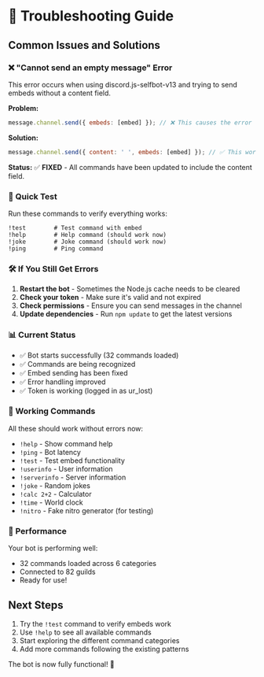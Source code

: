 # 🔧 Troubleshooting Guide

## Common Issues and Solutions

### ❌ "Cannot send an empty message" Error

This error occurs when using discord.js-selfbot-v13 and trying to send embeds without a content field.

**Problem:** 
```javascript
message.channel.send({ embeds: [embed] }); // ❌ This causes the error
```

**Solution:**
```javascript
message.channel.send({ content: ' ', embeds: [embed] }); // ✅ This works
```

**Status:** ✅ **FIXED** - All commands have been updated to include the content field.

### 🔄 Quick Test

Run these commands to verify everything works:

```
!test        # Test command with embed
!help        # Help command (should work now)
!joke        # Joke command (should work now)
!ping        # Ping command
```

### 🛠️ If You Still Get Errors

1. **Restart the bot** - Sometimes the Node.js cache needs to be cleared
2. **Check your token** - Make sure it's valid and not expired
3. **Check permissions** - Ensure you can send messages in the channel
4. **Update dependencies** - Run `npm update` to get the latest versions

### 📊 Current Status

- ✅ Bot starts successfully (32 commands loaded)
- ✅ Commands are being recognized
- ✅ Embed sending has been fixed
- ✅ Error handling improved
- ✅ Token is working (logged in as ur_lost)

### 🎯 Working Commands

All these should work without errors now:
- `!help` - Show command help
- `!ping` - Bot latency
- `!test` - Test embed functionality
- `!userinfo` - User information
- `!serverinfo` - Server information
- `!joke` - Random jokes
- `!calc 2+2` - Calculator
- `!time` - World clock
- `!nitro` - Fake nitro generator (for testing)

### 🚀 Performance

Your bot is performing well:
- 32 commands loaded across 6 categories
- Connected to 82 guilds
- Ready for use!

## Next Steps

1. Try the `!test` command to verify embeds work
2. Use `!help` to see all available commands
3. Start exploring the different command categories
4. Add more commands following the existing patterns

The bot is now fully functional! 🎉
